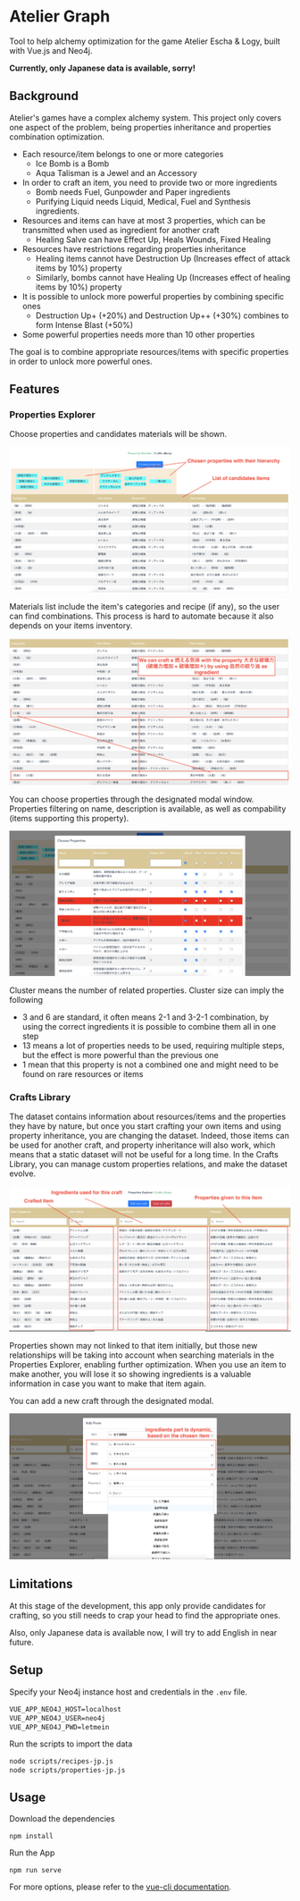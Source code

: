 # Atelier Graph

Tool to help alchemy optimization for the game Atelier Escha & Logy, built with Vue.js and Neo4j.

**Currently, only Japanese data is available, sorry!**

## Background

Atelier's games have a complex alchemy system. This project only covers one aspect of the problem, being properties inheritance and properties combination optimization.

- Each resource/item belongs to one or more categories
  - Ice Bomb is a Bomb
  - Aqua Talisman is a Jewel and an Accessory
- In order to craft an item, you need to provide two or more ingredients
  - Bomb needs Fuel, Gunpowder and Paper ingredients
  - Purifying Liquid needs Liquid, Medical, Fuel and Synthesis ingredients.
- Resources and items can have at most 3 properties, which can be transmitted when used as ingredient for another craft
  - Healing Salve can have Effect Up, Heals Wounds, Fixed Healing
- Resources have restrictions regarding properties inheritance
  - Healing items cannot have Destruction Up (Increases effect of attack items by 10%) property
  - Similarly, bombs cannot have Healing Up (Increases effect of healing items by 10%) property
- It is possible to unlock more powerful properties by combining specific ones
  - Destruction Up+ (+20%) and Destruction Up++ (+30%) combines to form Intense Blast (+50%)
- Some powerful properties needs more than 10 other properties

The goal is to combine appropriate resources/items with specific properties in order to unlock more powerful ones.

## Features

### Properties Explorer

Choose properties and candidates materials will be shown.

![explorer-1](https://github.com/jimmycrequer/atelier-graph/blob/master/public/explorer-1.png)

Materials list include the item's categories and recipe (if any), so the user can find combinations.
This process is hard to automate because it also depends on your items inventory.

![explorer-2](https://github.com/jimmycrequer/atelier-graph/blob/master/public/explorer-2.png)

You can choose properties through the designated modal window. Properties filtering on name, description is available, as well as compability (items supporting this property).

![explorer-3](https://github.com/jimmycrequer/atelier-graph/blob/master/public/explorer-3.png)

Cluster means the number of related properties. Cluster size can imply the following
- 3 and 6 are standard, it often means 2-1 and 3-2-1 combination, by using the correct ingredients it is possible to combine them all in one step
- 13 means a lot of properties needs to be used, requiring multiple steps, but the effect is more powerful than the previous one
- 1 mean that this property is not a combined one and might need to be found on rare resources or items

### Crafts Library

The dataset contains information about resources/items and the properties they have by nature, but once you start crafting your own items and using property inheritance, you are changing the dataset. Indeed, those items can be used for another craft, and property inheritance will also work, which means that a static dataset will not be useful for a long time. In the Crafts Library, you can manage custom properties relations, and make the dataset evolve.

![library-1](https://github.com/jimmycrequer/atelier-graph/blob/master/public/library-1.png)

Properties shown may not linked to that item initially, but those new relationships will be taking into account when searching materials in the Properties Explorer, enabling further optimization.
When you use an item to make another, you will lose it so showing ingredients is a valuable information in case you want to make that item again.

You can add a new craft through the designated modal.

![library-2](https://github.com/jimmycrequer/atelier-graph/blob/master/public/library-2.png)

## Limitations

At this stage of the development, this app only provide candidates for crafting, so you still needs to crap your head to find the appropriate ones.

Also, only Japanese data is available now, I will try to add English in near future.

## Setup

Specify your Neo4j instance host and credentials in the `.env` file.

```
VUE_APP_NEO4J_HOST=localhost
VUE_APP_NEO4J_USER=neo4j
VUE_APP_NEO4J_PWD=letmein
```

Run the scripts to import the data

```
node scripts/recipes-jp.js
node scripts/properties-jp.js
```

## Usage

Download the dependencies

```
npm install
```


Run the App

```
npm run serve
```

For more options, please refer to the [vue-cli documentation](https://cli.vuejs.org/).
